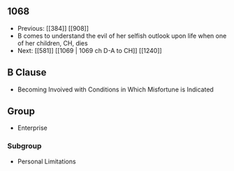 ## 1068
- Previous: [[384]] [[908]] 
- B comes to understand the evil of her selfish outlook upon life when one of her children, CH, dies
- Next: [[581]] [[1069 | 1069 ch D-A to CH]] [[1240]] 

## B Clause
- Becoming Invoived with Conditions in Which Misfortune is Indicated

## Group
- Enterprise

### Subgroup
- Personal Limitations


